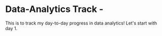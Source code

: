 # Data-Analytics Track -
This is to track my day-to-day progress in data analytics!
Let's start with day 1.